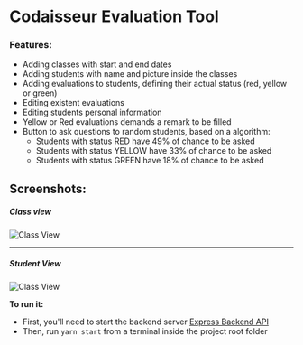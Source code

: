 # Codaisseur Evaluation Tool

### Features:
- Adding classes with start and end dates
- Adding students with name and picture inside the classes
- Adding evaluations to students, defining their actual status (red, yellow or green)
- Editing existent evaluations
- Editing students personal information
- Yellow or Red evaluations demands a remark to be filled
- Button to ask questions to random students, based on a algorithm:
	 - Students with status RED have 49% of chance to be asked
	 - Students with status YELLOW have 33% of chance to be asked
	 - Students with status GREEN have 18% of chance to be asked

## Screenshots:
##### Class view
![Class View](http://res.cloudinary.com/fmenegossi/image/upload/v1520874019/batch_view_ozbvji.png "Class View")

------------

##### Student View
![Class View](http://res.cloudinary.com/fmenegossi/image/upload/v1520874023/student_view_ssaezk.png "Student View")

**To run it:**
- First, you'll need to start the backend server [Express Backend API](https://github.com/fmenegossi/express-final-assignment "Express Backend API")
- Then, run `yarn start` from a terminal inside the project root folder
